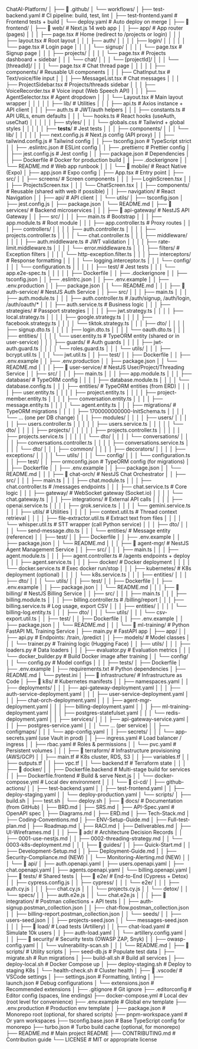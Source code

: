 ChatAI-Platform/
│
├── 📂 .github/
│   └── workflows/
│       ├── test-backend.yaml      # CI pipeline: build, test, lint
│       ├── test-frontend.yaml     # Frontend tests + build
│       └── deploy.yaml            # Auto deploy on merge
│
├── 📂 frontend/
│   ├── 📂 web/                    # Next.js 14 web app
│   │   ├── app/                   # App router (pages)
│   │   │   ├── page.tsx           # Home (redirect to /projects or login)
│   │   │   ├── layout.tsx         # Root layout
│   │   │   ├── auth/
│   │   │   │   ├── login/
│   │   │   │   │   └── page.tsx   # Login page
│   │   │   │   └── signup/
│   │   │   │       └── page.tsx   # Signup page
│   │   │   ├── projects/
│   │   │   │   └── page.tsx       # Projects dashboard + sidebar
│   │   │   └── chat/
│   │   │       └── [projectId]/
│   │   │           └── [threadId]/
│   │   │               └── page.tsx # Chat thread page
│   │   │
│   │   ├── components/            # Reusable UI components
│   │   │   ├── ChatInput.tsx      # Text/voice/file input
│   │   │   ├── MessageList.tsx    # Chat messages
│   │   │   ├── ProjectSidebar.tsx # Projects/threads sidebar
│   │   │   ├── VoiceRecorder.tsx  # Voice input (Web Speech API)
│   │   │   ├── AgentSelector.tsx  # Agent dropdown
│   │   │   └── Layout.tsx         # Main layout wrapper
│   │   │
│   │   ├── lib/                   # Utilities
│   │   │   ├── api.ts             # Axios instance + API client
│   │   │   ├── auth.ts            # JWT/auth helpers
│   │   │   ├── constants.ts       # API URLs, enum defaults
│   │   │   └── hooks.ts           # React hooks (useAuth, useChat)
│   │   │
│   │   ├── styles/
│   │   │   └── globals.css        # Tailwind + global styles
│   │   │
│   │   ├── __tests__/             # Jest tests
│   │   │   ├── components/
│   │   │   └── lib/
│   │   │
│   │   ├── next.config.js         # Next.js config (API proxy)
│   │   ├── tailwind.config.js     # Tailwind config
│   │   ├── tsconfig.json          # TypeScript strict
│   │   ├── .eslintrc.json         # ESLint config
│   │   ├── .prettierrc            # Prettier config
│   │   ├── jest.config.js         # Jest config
│   │   ├── package.json           # Dependencies
│   │   ├── Dockerfile             # Docker for production build
│   │   ├── .dockerignore
│   │   └── README.md              # Web app runbook
│   │
│   └── 📂 mobile/                 # React Native (Expo)
│       ├── app.json               # Expo config
│       ├── App.tsx                # Entry point
│       ├── src/
│       │   ├── screens/           # Screen components
│       │   │   ├── LoginScreen.tsx
│       │   │   ├── ProjectsScreen.tsx
│       │   │   └── ChatScreen.tsx
│       │   ├── components/        # Reusable (shared with web if possible)
│       │   ├── navigation/        # React Navigation
│       │   ├── api/               # API client
│       │   └── utils/
│       ├── tsconfig.json
│       ├── jest.config.js
│       ├── package.json
│       └── README.md
│
├── 📂 services/                   # Backend microservices
│   │
│   ├── 📂 api-gateway/            # NestJS API Gateway
│   │   ├── src/
│   │   │   ├── main.ts            # Bootstrap
│   │   │   ├── app.module.ts      # Root module
│   │   │   ├── app.controller.ts  # Proxy routes
│   │   │   ├── controllers/
│   │   │   │   ├── auth.controller.ts
│   │   │   │   ├── projects.controller.ts
│   │   │   │   └── chat.controller.ts
│   │   │   ├── middleware/
│   │   │   │   ├── auth.middleware.ts    # JWT validation
│   │   │   │   ├── rate-limit.middleware.ts
│   │   │   │   └── error.middleware.ts
│   │   │   ├── filters/           # Exception filters
│   │   │   │   └── http-exception.filter.ts
│   │   │   ├── interceptors/      # Response formatting
│   │   │   │   └── logging.interceptor.ts
│   │   │   └── config/
│   │   │       └── configuration.ts
│   │   │
│   │   ├── test/                  # Jest tests
│   │   │   └── app.e2e-spec.ts
│   │   │
│   │   ├── Dockerfile
│   │   ├── .dockerignore
│   │   ├── tsconfig.json
│   │   ├── .eslintrc.json
│   │   ├── .env.example
│   │   ├── .env.production
│   │   ├── package.json
│   │   └── README.md
│   │
│   ├── 📂 auth-service/           # NestJS Auth Service
│   │   ├── src/
│   │   │   ├── main.ts
│   │   │   ├── auth.module.ts
│   │   │   ├── auth.controller.ts # /auth/signup, /auth/login, /auth/oauth/*
│   │   │   ├── auth.service.ts    # Business logic
│   │   │   ├── strategies/        # Passport strategies
│   │   │   │   ├── jwt.strategy.ts
│   │   │   │   ├── local.strategy.ts
│   │   │   │   ├── google.strategy.ts
│   │   │   │   ├── facebook.strategy.ts
│   │   │   │   └── tiktok.strategy.ts
│   │   │   ├── dto/
│   │   │   │   ├── signup.dto.ts
│   │   │   │   ├── login.dto.ts
│   │   │   │   └── oauth.dto.ts
│   │   │   ├── entities/
│   │   │   │   └── user.entity.ts # TypeORM entity (shared or in user-service)
│   │   │   ├── guards/            # Auth guards
│   │   │   │   ├── jwt-auth.guard.ts
│   │   │   │   └── roles.guard.ts
│   │   │   └── utils/
│   │   │       ├── bcrypt.util.ts
│   │   │       └── jwt.util.ts
│   │   ├── test/
│   │   ├── Dockerfile
│   │   ├── .env.example
│   │   ├── .env.production
│   │   ├── package.json
│   │   └── README.md
│   │
│   ├── 📂 user-service/           # NestJS User/Project/Threading Service
│   │   ├── src/
│   │   │   ├── main.ts
│   │   │   ├── app.module.ts
│   │   │   ├── database/          # TypeORM config
│   │   │   │   ├── database.module.ts
│   │   │   │   └── database.config.ts
│   │   │   ├── entities/          # TypeORM entities (from ERD)
│   │   │   │   ├── user.entity.ts
│   │   │   │   ├── project.entity.ts
│   │   │   │   ├── project-member.entity.ts
│   │   │   │   ├── conversation.entity.ts
│   │   │   │   ├── message.entity.ts
│   │   │   │   └── agent.entity.ts
│   │   │   ├── migrations/        # TypeORM migrations
│   │   │   │   ├── 1700000000000-InitSchema.ts
│   │   │   │   └── ... (one per DB change)
│   │   │   ├── modules/
│   │   │   │   ├── users/
│   │   │   │   │   ├── users.controller.ts
│   │   │   │   │   ├── users.service.ts
│   │   │   │   │   └── dto/
│   │   │   │   ├── projects/
│   │   │   │   │   ├── projects.controller.ts
│   │   │   │   │   ├── projects.service.ts
│   │   │   │   │   └── dto/
│   │   │   │   └── conversations/
│   │   │   │       ├── conversations.controller.ts
│   │   │   │       ├── conversations.service.ts
│   │   │   │       └── dto/
│   │   │   ├── common/
│   │   │   │   ├── decorators/
│   │   │   │   ├── exceptions/
│   │   │   │   └── utils/
│   │   │   └── config/
│   │   │       └── configuration.ts
│   │   ├── test/
│   │   ├── ormconfig.json         # TypeORM config (for migrations)
│   │   ├── Dockerfile
│   │   ├── .env.example
│   │   ├── package.json
│   │   └── README.md
│   │
│   ├── 📂 chat-orch/              # NestJS Chat Orchestrator
│   │   ├── src/
│   │   │   ├── main.ts
│   │   │   ├── chat.module.ts
│   │   │   ├── chat.controller.ts # /messages endpoints
│   │   │   ├── chat.service.ts    # Core logic
│   │   │   ├── gateway/           # WebSocket gateway (Socket.io)
│   │   │   │   └── chat.gateway.ts
│   │   │   ├── integrations/      # External API calls
│   │   │   │   ├── openai.service.ts
│   │   │   │   ├── grok.service.ts
│   │   │   │   └── gemini.service.ts
│   │   │   ├── utils/             # Utilities
│   │   │   │   ├── context.util.ts      # Thread context retrieval
│   │   │   │   ├── file-extractor.util.ts # Extract text from files
│   │   │   │   └── whisper.util.ts      # STT wrapper (call Python service)
│   │   │   ├── dto/
│   │   │   │   └── send-message.dto.ts
│   │   │   └── entities/          # Message entity (reference)
│   │   ├── test/
│   │   ├── Dockerfile
│   │   ├── .env.example
│   │   ├── package.json
│   │   └── README.md
│   │
│   ├── 📂 agent-mgr/              # NestJS Agent Management Service
│   │   ├── src/
│   │   │   ├── main.ts
│   │   │   ├── agent.module.ts
│   │   │   ├── agent.controller.ts # /agents endpoints + deploy
│   │   │   ├── agent.service.ts
│   │   │   ├── docker/            # Docker deployment
│   │   │   │   └── docker.service.ts # Exec docker run/stop
│   │   │   ├── kubernetes/        # K8s deployment (optional)
│   │   │   │   └── k8s.service.ts
│   │   │   ├── entities/
│   │   │   ├── dto/
│   │   │   └── utils/
│   │   ├── test/
│   │   ├── Dockerfile
│   │   ├── .env.example
│   │   ├── package.json
│   │   └── README.md
│   │
│   ├── 📂 billing/                # NestJS Billing Service
│   │   ├── src/
│   │   │   ├── main.ts
│   │   │   ├── billing.module.ts
│   │   │   ├── billing.controller.ts # /billing/report
│   │   │   ├── billing.service.ts    # Log usage, export CSV
│   │   │   ├── entities/
│   │   │   │   └── billing-log.entity.ts
│   │   │   ├── dto/
│   │   │   └── utils/
│   │   │       └── csv-export.util.ts
│   │   ├── test/
│   │   ├── Dockerfile
│   │   ├── .env.example
│   │   ├── package.json
│   │   └── README.md
│   │
│   └── 📂 ml-training/            # Python FastAPI ML Training Service
│       ├── main.py                # FastAPI app
│       ├── app/
│       │   ├── api.py             # Endpoints: /train, /predict
│       │   ├── models/            # Model classes
│       │   │   └── trainer.py     # Training logic (Hugging Face)
│       │   ├── utils/
│       │   │   ├── loaders.py     # Data loaders
│       │   │   ├── evaluator.py   # Evaluation metrics
│       │   │   └── docker_builder.py # Build Docker image after training
│       │   └── config/
│       │       └── config.py      # Model configs
│       │
│       ├── tests/
│       ├── Dockerfile
│       ├── .env.example
│       ├── requirements.txt       # Python dependencies
│       ├── README.md
│       └── pytest.ini
│
├── 📂 infrastructure/             # Infrastructure as Code
│   ├── 📂 k8s/                    # Kubernetes manifests
│   │   ├── namespaces.yaml
│   │   ├── deployments/
│   │   │   ├── api-gateway-deployment.yaml
│   │   │   ├── auth-service-deployment.yaml
│   │   │   ├── user-service-deployment.yaml
│   │   │   ├── chat-orch-deployment.yaml
│   │   │   ├── agent-mgr-deployment.yaml
│   │   │   ├── billing-deployment.yaml
│   │   │   ├── ml-training-deployment.yaml
│   │   │   ├── postgres-statefulset.yaml
│   │   │   └── redis-deployment.yaml
│   │   ├── services/
│   │   │   ├── api-gateway-service.yaml
│   │   │   ├── postgres-service.yaml
│   │   │   └── ... (per service)
│   │   ├── configmaps/
│   │   │   └── app-config.yaml
│   │   ├── secrets/
│   │   │   └── app-secrets.yaml (use Vault in prod)
│   │   ├── ingress.yaml           # Load balancer / ingress
│   │   ├── rbac.yaml              # Roles & permissions
│   │   └── pvc.yaml               # Persistent volumes
│   │
│   ├── 📂 terraform/              # Infrastructure provisioning (AWS/GCP)
│   │   ├── main.tf                # K8s cluster, RDS, S3
│   │   ├── variables.tf
│   │   ├── outputs.tf
│   │   ├── vpc.tf
│   │   └── backend.tf             # Terraform state
│   │
│   ├── 📂 docker/
│   │   ├── Dockerfile.backend     # Multi-stage build for services
│   │   ├── Dockerfile.frontend    # Build & serve Next.js
│   │   └── docker-compose.yml     # Local dev environment
│   │
│   └── 📂 ci-cd/
│       ├── github-actions/
│       │   ├── test-backend.yaml
│       │   ├── test-frontend.yaml
│       │   ├── deploy-staging.yaml
│       │   └── deploy-production.yaml
│       └── scripts/
│           ├── build.sh
│           ├── test.sh
│           └── deploy.sh
│
├── 📂 docs/                       # Documentation (from GitHub)
│   ├── BRD.md
│   ├── SRS.md
│   ├── API-Spec.yaml              # OpenAPI spec
│   ├── Diagrams.md
│   ├── ERD.md
│   ├── Tech-Stack.md
│   ├── Coding-Conventions.md
│   ├── ENV-Setup-Guide.md
│   ├── Full-test-plan.md
│   ├── Roadmap.md
│   ├── RACI.md
│   ├── Deliverables.md
│   ├── UI-Wireframes.md
│   │
│   ├── 📂 adr/                   # Architecture Decision Records
│   │   ├── 0001-use-nestjs.md
│   │   ├── 0002-threading-strategy.md
│   │   └── 0003-k8s-deployment.md
│   │
│   ├── 📂 guides/
│   │   ├── Quick-Start.md
│   │   ├── Development-Setup.md
│   │   ├── Deployment-Guide.md
│   │   ├── Security-Compliance.md (NEW)
│   │   └── Monitoring-Alerting.md (NEW)
│   │
│   └── 📂 api/
│       ├── auth.openapi.yaml
│       ├── users.openapi.yaml
│       ├── chat.openapi.yaml
│       ├── agents.openapi.yaml
│       └── billing.openapi.yaml
│
├── 📂 tests/                      # Shared tests
│   ├── 📂 e2e/                    # End-to-End (Cypress + Detox)
│   │   ├── cypress.config.js
│   │   ├── cypress/
│   │   │   └── e2e/
│   │   │       ├── auth.cy.js
│   │   │       ├── chat.cy.js
│   │   │       └── projects.cy.js
│   │   └── detox/
│   │       └── specs/
│   │           ├── auth.e2e.js
│   │           └── chat.e2e.js
│   │
│   ├── 📂 integration/            # Postman collections + API tests
│   │   ├── auth-signup.postman_collection.json
│   │   ├── chat-flow.postman_collection.json
│   │   ├── billing-report.postman_collection.json
│   │   └── seeds/
│   │       ├── users-seed.json
│   │       ├── projects-seed.json
│   │       └── messages-seed.json
│   │
│   ├── 📂 load/                   # Load tests (Artillery)
│   │   ├── chat-load.yaml         # Simulate 10k users
│   │   ├── auth-load.yaml
│   │   └── artillery.config.yaml
│   │
│   ├── 📂 security/               # Security tests (OWASP ZAP, Snyk)
│   │   ├── owasp-config.yaml
│   │   └── vulnerability-scan.sh
│   │
│   └── README.md
│
├── 📂 scripts/                    # Utility scripts
│   ├── seed-db.js                 # Populate test data
│   ├── migrate.sh                 # Run migrations
│   ├── build-all.sh               # Build all services
│   ├── deploy-local.sh            # Docker Compose up
│   ├── deploy-staging.sh          # Deploy to staging K8s
│   └── health-check.sh            # Cluster health
│
├── 📂 .vscode/                    # VSCode settings
│   ├── settings.json              # Formatting, linting
│   ├── launch.json                # Debug configurations
│   └── extensions.json            # Recommended extensions
│
├── .gitignore                     # Git ignore
├── .editorconfig                  # Editor config (spaces, line endings)
├── docker-compose.yml             # Local dev (root level for convenience)
├── .env.example                   # Global env template
├── .env.production                # Production env template
│
├── package.json                   # Monorepo root (optional, for shared scripts)
├── pnpm-workspace.yaml            # Or yarn workspaces
├── tsconfig.base.json             # Base TypeScript config for monorepo
├── turbo.json                     # Turbo build cache (optional, for monorepo)
├── README.md                      # Main project README
├── CONTRIBUTING.md                # Contribution guide
└── LICENSE                        # MIT or appropriate license
